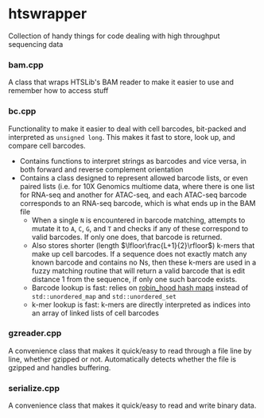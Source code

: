 # htswrapper
Collection of handy things for code dealing with high throughput sequencing data

### bam.cpp
A class that wraps HTSLib's BAM reader to make it easier to use and remember how to access stuff

### bc.cpp 
Functionality to make it easier to deal with cell barcodes, bit-packed and interpreted as `unsigned long`. This makes it fast to store, look up, and compare cell barcodes. 
*  Contains functions to interpret strings as barcodes and vice versa, in both forward and reverse complement orientation
*  Contains a class designed to represent allowed barcode lists, or even paired lists (i.e. for 10X Genomics multiome data, where there is one list for RNA-seq and another for ATAC-seq, and each ATAC-seq barcode corresponds to an RNA-seq barcode, which is what ends up in the BAM file
    * When a single `N` is encountered in barcode matching, attempts to mutate it to `A`, `C`, `G`, and `T` and checks if any of these correspond to valid barcodes. If only one does, that barcode is returned.
    * Also stores shorter (length $\lfloor\frac{L+1}{2}\rfloor$) k-mers that make up cell barcodes. If a sequence does not exactly match any known barcode and contains no Ns, then these k-mers are used in a fuzzy matching routine that will return a valid barcode that is edit distance 1 from the sequence, if only one such barcode exists.
    * Barcode lookup is fast: relies on [robin_hood hash maps](https://github.com/martinus/robin-hood-hashing) instead of `std::unordered_map` and `std::unordered_set`
    * k-mer lookup is fast: k-mers are directly interpreted as indices into an array of linked lists of cell barcodes

### gzreader.cpp
A convenience class that makes it quick/easy to read through a file line by line, whether gzipped or not. Automatically detects whether the file is gzipped and handles buffering.

### serialize.cpp
A convenience class that makes it quick/easy to read and write binary data.
